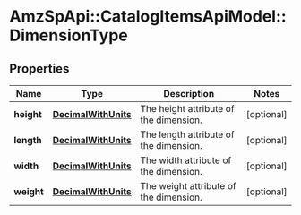 # AmzSpApi::CatalogItemsApiModel::DimensionType

## Properties
Name | Type | Description | Notes
------------ | ------------- | ------------- | -------------
**height** | [**DecimalWithUnits**](DecimalWithUnits.md) | The height attribute of the dimension. | [optional] 
**length** | [**DecimalWithUnits**](DecimalWithUnits.md) | The length attribute of the dimension. | [optional] 
**width** | [**DecimalWithUnits**](DecimalWithUnits.md) | The width attribute of the dimension. | [optional] 
**weight** | [**DecimalWithUnits**](DecimalWithUnits.md) | The weight attribute of the dimension. | [optional] 


